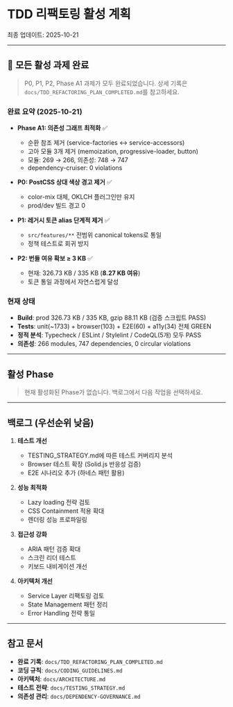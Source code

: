# TDD 리팩토링 활성 계획

최종 업데이트: 2025-10-21

---

## 🎉 모든 활성 과제 완료

> P0, P1, P2, Phase A1 과제가 모두 완료되었습니다. 상세 기록은
> `docs/TDD_REFACTORING_PLAN_COMPLETED.md`를 참고하세요.

### 완료 요약 (2025-10-21)

- **Phase A1: 의존성 그래프 최적화** ✅
  - 순환 참조 제거 (service-factories ↔ service-accessors)
  - 고아 모듈 3개 제거 (memoization, progressive-loader, button)
  - 모듈: 269 → 266, 의존성: 748 → 747
  - dependency-cruiser: 0 violations

- **P0: PostCSS 상대 색상 경고 제거** ✅
  - color-mix 대체, OKLCH 플러그인만 유지
  - prod/dev 빌드 경고 0

- **P1: 레거시 토큰 alias 단계적 제거** ✅
  - `src/features/**` 전범위 canonical tokens로 통일
  - 정책 테스트로 회귀 방지

- **P2: 번들 여유 확보 ≥ 3 KB** ✅
  - 현재: 326.73 KB / 335 KB (**8.27 KB 여유**)
  - 토큰 통일 과정에서 자연스럽게 달성

### 현재 상태

- **Build**: prod 326.73 KB / 335 KB, gzip 88.11 KB (검증 스크립트 PASS)
- **Tests**: unit(~1733) + browser(103) + E2E(60) + a11y(34) 전체 GREEN
- **정적 분석**: Typecheck / ESLint / Stylelint / CodeQL(5개) 모두 PASS
- **의존성**: 266 modules, 747 dependencies, 0 circular violations

---

## 활성 Phase

> 현재 활성화된 Phase가 없습니다. 백로그에서 다음 작업을 선택하세요.

---

## 백로그 (우선순위 낮음)

1. **테스트 개선**
   - TESTING_STRATEGY.md에 따른 테스트 커버리지 분석
   - Browser 테스트 확장 (Solid.js 반응성 검증)
   - E2E 시나리오 추가 (하네스 패턴 활용)

2. **성능 최적화**
   - Lazy loading 전략 검토
   - CSS Containment 적용 확대
   - 렌더링 성능 프로파일링

3. **접근성 강화**
   - ARIA 패턴 검증 확대
   - 스크린 리더 테스트
   - 키보드 내비게이션 개선

4. **아키텍처 개선**
   - Service Layer 리팩토링 검토
   - State Management 패턴 정리
   - Error Handling 전략 통일

---

## 참고 문서

- **완료 기록**: `docs/TDD_REFACTORING_PLAN_COMPLETED.md`
- **코딩 규칙**: `docs/CODING_GUIDELINES.md`
- **아키텍처**: `docs/ARCHITECTURE.md`
- **테스트 전략**: `docs/TESTING_STRATEGY.md`
- **의존성 관리**: `docs/DEPENDENCY-GOVERNANCE.md`
